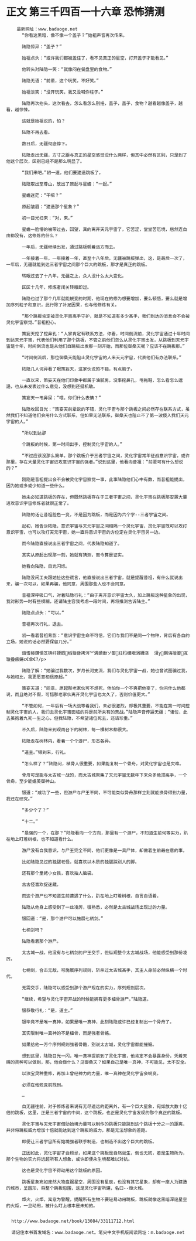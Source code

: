# 正文 第三千四百一十六章 恐怖猜测
        最新网址：www.badaoge.net
          “你看这黑暗，像不像一个盖子？”始祖声音再次传来。
      
          陆隐惊异：“盖子？”
      
          始祖点头：“或许我们都被盖住了，看不见真正的星空，打开盖子才能看见。”
      
          他转头对陆隐一笑：“就像闷在餐盘里的食物。”
      
          陆隐无语：“前辈，这个玩笑，不好笑。”
      
          始祖淡笑：“没开玩笑，我又没喊你柱子。”
      
          陆隐再次抬头，这次看去，怎么看怎么别扭，盖子，盖子，食物？越看越像盖子，越看，越惊悚。
      
          这就是始祖说的，怕？
      
          陆隐不再去看。
      
          数日后，无疆彻底停下。
      
          陆隐走出无疆，方寸之距与真正的星空感觉没什么两样，但其中必然有区别，只是到了他这个层次，区别已经不是那么明显了。
      
          “我们来吧。”初一道，他们要建造跳板了。
      
          陆隐取出至尊山，放出了原起与星蟾：“一起。”
      
          星蟾迷茫：“干嘛？”
      
          原起皱眉：“建造那个星象？”
      
          初一目光扫来：“对，来。”
      
          星蟾一脸懵的被带过去，回望，真的离开天元宇宙了，它苦涩，堂堂苦厄境，居然连自由都没有，这修炼的什么？
      
          一年后，无疆继续出发，通过跳板朝着远方而去。
      
          一年接着一年，一年接着一年，直至十八年后，无疆被跳板弹出，这，是最后一次了，一年后，无疆就能到达三者宇宙之间那个巨大的跳板，那才是真正的跳板。
      
          转眼过去了十八年，无疆之上，众人没什么太大变化。
      
          区区十几年，修炼者闭关转眼即过。
      
          陆隐也过了那个几年就能蜕变的时期，他现在的修为想要增加，要么顿悟，要么就是增加序列粒子和意识，此行除了补足因果，也与他修炼有关。
      
          “那个跳板肯定被灵化宇宙高手守护，就是不知道有多少高手，我们到达的消息会不会被灵化宇宙察觉。”昔祖担心。
      
          策妄天挖了挖鼻孔：“人家肯定有联系方法，你看，时间倒流前，灵化宇宙通过十年时间到达天元宇宙，代表他们利用了那个跳板，不管之前他们怎么从灵化宇宙出发，从跳板到天元宇宙是十年，时间倒流也是从他们自跳板出发那一刻开始，而那位御桑天呢？应该不在跳板那。”
      
          “时间倒流后，那位御桑天能阻止灵化宇宙的人来天元宇宙，代表他们有办法联系。”
      
          陆隐几人诧异看了眼策妄天，这家伙说的不错，有点脑子。
      
          一直以来，策妄天在他们印象中都属于油腻男，没事挖鼻孔，甩拖鞋，怎么看怎么邋遢，也从未发表过什么意见，没想到还挺机敏。
      
          策妄天一甩鼻屎：“喂，你们什么表情？”
      
          陆隐收回目光：“策妄天前辈说的不错，灵化宇宙与那个跳板之间必然存在联系方式，虽然我们不知道他们会用什么方式联系，但如果无法联系，御桑天也阻止不了第一波侵入我们天元宇宙的人。”
      
          “所以到达那
      
          个跳板的时候，第一时间出手，控制灵化宇宙的人。”
      
          “不过应该没那么简单，那个跳板介于三者宇宙之间，灵化宇宙常年征战意识宇宙，或许那里，存在大量灵化宇宙进攻意识宇宙的强者。”说到这里，他看向昔祖：“前辈可有什么想说的？”
      
          刚刚是昔祖提出会不会被灵化宇宙察觉一事，此事陆隐他们心中有数，而昔祖能提出，因为她或多或少知道一些什么。
      
          她未必知道跳板的存在，但既然跳板存在于三者宇宙之间，灵化宇宙在跳板那安置大量进攻意识宇宙修炼者就很正常了。
      
          陆隐的话让昔祖脸色一变，不是因为跳板，而是因为六个字--三者宇宙之间。
      
          起初，她告诉陆隐，意识宇宙与天元宇宙之间相隔一个灵化宇宙，灵化宇宙既可以攻打意识宇宙，也可以攻打天元宇宙，她一直将意识宇宙的方位定在灵化宇宙另一边。
      
          而今陆隐直接说出三者宇宙之间，代表陆隐知道了。
      
          其实从原起出现那一刻，她就有猜测，而今算是证实。
      
          她看向陆隐，目光闪烁。
      
          陆隐没闲工夫跟她扯这些谎言，他直接说出三者宇宙，就是提醒昔祖，有什么就说出来，骗一次可以，如果再骗，他同意，周围那些人也不会同意。
      
          昔祖深呼吸口气，对着陆隐行礼：“由于离开意识宇宙太久，加上跳板这种星象的出现，我对形势一时有些模糊，还请陆主容我考虑一段时间，再将推测告诉陆主。”
      
          陆隐点点头：“可以。”
      
          昔祖再次行礼，退去。
      
          初一看着昔祖背影：“意识宇宙生命不可信，它们与我们不是同一个物种，背后有各自的立场，她说的话必然要保留几分。”
      
          銆愭帹鑽愪笅锛屽挭鍜槄璇昏拷涔︾湡鐨勫ソ鐢紝杩欓噷涓嬭浇  澶у鍘诲揩鍙互璇曡瘯鍚с€傘€?/p>
      
          陆隐了解：“她骗过我数次，岁月长河支流，我们与灵化宇宙一战，她也曾试图骗过我，与她相比，我更愿意相信原起。”
      
          策妄天道：“同意，原起那老家伙可不想死，他怕你一个不爽把他宰了，你问什么他都说，而且绝对不假，可惜那老家伙离开灵化宇宙也太久了，否则价值更大。”
      
          “不管如何，一年后有一场大战等着我们，未必很激烈，却极其重要，不能在第一时间控制灵化宇宙的人，我们去灵化宇宙面临的将是前所未有的苦战。”陆隐声音传遍无疆：“诸位，此去虽抱着九死一生之心，但我陆隐，不希望诸位死去，还请珍重。”
      
          不久后，陆隐来到观雨台下的树林，每一棵树木都很大。
      
          陆隐走在树林内，看着一个个游尸，形态各异。
      
          “道主。”银到来，行礼。
      
          “怎么样了？”陆隐问，植骨人很重要，如果能复制一个骨舟，对灵化宇宙也是灾难。
      
          骨舟可是能与太古城一战的，而太古城聚集了天元宇宙无数年下来众多绝顶高手，一个骨舟，至少能媲美御神山。
      
          银道：“成功了一些，但游尸与尸王不同，不可能类似骨舟那样立刻就能换骨得到力量，我还在研究。”
      
          “多少个了？”
      
          “十二。”
      
          “最强的一个，在那？”陆隐看向一个方向，那里有一个游尸，不知道生前何等实力，趴在地上盯着树根，也不知道看什么。
      
          游尸没有自我意识，与尸王完全不同，他们更像是一具尸体，却做着生前最在意的事。
      
          比如陆隐见过的独腿老怪，就喜欢以木质的独腿踩别人的脚。
      
          还有那个童姥小女孩，喜欢拍人脑袋。
      
          古古怪喜欢捉迷藏。
      
          而这个游尸也不知道生前遭遇了什么，趴在地上盯着树根，自言自语着。
      
          陆隐从他身上感受到了一丝凌厉，很熟悉，必然是太古城战场出现过的力量。
      
          银回道：“是，那个游尸可以施展七柄剑。”
      
          七柄剑吗？
      
          陆隐看着那个游尸。
      
          太古城一战，他没有与七柄剑的尸王交手，但纵观整个太古城战场，他能感受到那份凌厉。
      
          七柄剑，合击无敌，可施展序列规则，斩杀过太古城高手，其主人身前必然纵横一个时代。
      
          无需交手，陆隐可以感受到那个游尸现在的实力，序列规则层次。
      
          “继续，希望与灵化宇宙开战的时候能拥有更多植骨游尸。”陆隐道。
      
          银恭敬行礼：“是，道主。”
      
          银毕竟不是唯一真神，如果是唯一真神，此刻陆隐或许已经复制出一个骨舟了。
      
          其实限制唯一真神的不是植骨，而是强者骨骼。
      
          如果给他一万个序列规则强者骨骼，别说太古城，灵化宇宙都能摧毁。
      
          想到这里，陆隐目光一闪，唯一真神提前到了灵化宇宙，他肯定不会暴露身份，凭着天赐的灵种可以做到，那，他会做什么？见御桑天？如果自己是唯一真神，不可能见，太不安全。
      
          以浊宝灵种重修，再加上曾经神力的力量，唯一真神在灵化宇宙会蜕变。
      
          必须在他蜕变前找到。
      
          …
      
          自无疆往前，对于修炼者来说有无尽遥远的距离外，有一个巨大星象，宛如放大数十亿倍的跳板，这里，正是三者宇宙的中间，这个跳板，也正是灵化宇宙发现的那个真正的跳板。
      
          灵化宇宙与天元宇宙借助始境力量可以制作的跳板只能跳到这个跳板十分之一的距离，并非将跳板威力增加十倍就能达到这个跳板的威力，那是无法想象的差距。
      
          即便让三者宇宙所有始境强者联手制造，也制造不出这个巨大的跳板。
      
          正因如此，灵化宇宙才会顾忌，如果这个跳板是自然诞生，倒也无妨，若是生物所为，那个生物的实力将远超所有人想象，或许即便永生境都难以对抗。
      
          这也是灵化宇宙不得动用这个跳板的原因。
      
          跳板星象宛如庞然大物盘踞星空，周围没有星辰，也没有其它星象，却有一座人为建造的城市，呈圆形，将整个跳板包围，这是灵化宇宙所建，名曰--炬火城。
      
          炬火，火炬，寓意为警醒，提醒所有生物不要轻易动用跳板，跳板就像这黑暗深邃星空的火炬，一旦动用，被什么盯上根本是未知的。
      
      
      http://www.badaoge.net/book/13084/33111712.html
      
      请记住本书首发域名：www.badaoge.net。笔尖中文手机版阅读网址：m.badaoge.net